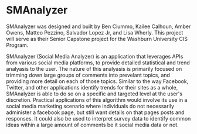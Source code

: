 # SMAnalyzer
SMAnalyzer was designed and built by Ben Ciummo, Kailee Calhoun, Amber Owens, Matteo Pezzino, Salvador Lopez Jr, and Lisa Wherly.
This project will serve as their Senior Capstone project for the Washburn University CIS Program. 

SMAnalyzer (Social Media Analyzer) is an application that leverages APIs from various social media platforms, to provide detailed statistical and trend analyasis to the user.
The nature of this analyasis is primarily focused on trimming down large groups of comments into prevelant topics, and providing more detail on each of those topics.
Similar to the way Facebook, Twitter, and other applications identify trends for their sites as a whole, SMAnalyzer is able to do so on a specific and targeted level at the user's discretion.
Practical applications of this algorithm would involve its use in a social media marketing scenario where individuals do not necessarily administer a facebook page, but still want details on that pages posts and responses.
It could also be used to interpret survey data to identify common ideas within a large amount of comments be it social media data or not. 
